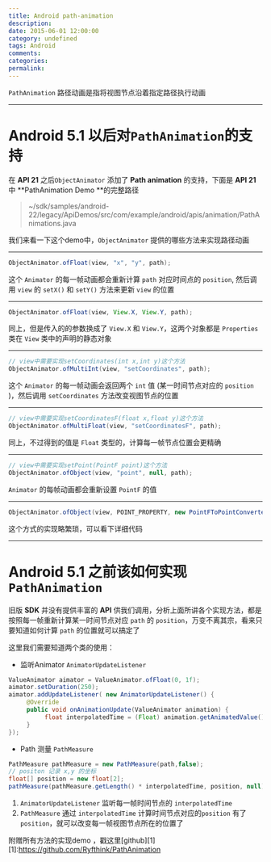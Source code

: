 ```yaml
---
title: Android path-animation
description:
date: 2015-06-01 12:00:00
category: undefined
tags: Android
comments:
categories:
permalink:
---
```



`PathAnimation`  路径动画是指将视图节点沿着指定路径执行动画

***

# Android 5.1 以后对`PathAnimation`的支持

在 **API 21** 之后`ObjectAnimator` 添加了 **Path animation** 的支持，下面是 **API 21** 中 **PathAnimation Demo **的完整路径

> ~/sdk/samples/android-22/legacy/ApiDemos/src/com/example/android/apis/animation/PathAnimations.java

<!--more-->

 我们来看一下这个demo中，`ObjectAnimator` 提供的哪些方法来实现路径动画

***

``` java
ObjectAnimator.ofFloat(view, "x", "y", path);
```

这个 `Animator` 的每一帧动画都会重新计算 `path` 对应时间点的 `position`,
然后调用 `view` 的 `setX()` 和 `setY()` 方法来更新 `view` 的位置

***

``` java
ObjectAnimator.ofFloat(view, View.X, View.Y, path);
```

同上，但是传入的的参数换成了 `View.X` 和 `View.Y`，这两个对象都是 `Properties`  类在 `View` 类中的声明的静态对象

***

``` java
// view中需要实现setCoordinates(int x,int y)这个方法
ObjectAnimator.ofMultiInt(view, "setCoordinates", path); 
```

这个 `Animator` 的每一帧动画会返回两个 `int` 值 (某一时间节点对应的 `position` )，然后调用 `setCoordinates` 方法改变视图节点的位置

***

```java
// view中需要实现setCoordinatesF(float x,float y)这个方法
ObjectAnimator.ofMultiFloat(view, "setCoordinatesF", path); 
```

同上，不过得到的值是 `Float` 类型的，计算每一帧节点位置会更精确

***

```java
// view中需要实现setPoint(PointF point)这个方法
ObjectAnimator.ofObject(view, "point", null, path);
```

`Animator` 的每帧动画都会重新设置 `PointF` 的值

***

```java
ObjectAnimator.ofObject(view, POINT_PROPERTY, new PointFToPointConverter(), path);
```

这个方式的实现略繁琐，可以看下详细代码

***

# Android 5.1 之前该如何实现 `PathAnimation`

旧版 **SDK** 并没有提供丰富的 **API** 供我们调用，分析上面所讲各个实现方法，都是按照每一帧重新计算某一时间节点对应   `path` 的 `position`，万变不离其宗，看来只要知道如何计算 `path` 的位置就可以搞定了


这里我们需要知道两个类的使用：
* 监听Animator  `AnimatorUpdateListener`
```java
ValueAnimator aimator = ValueAnimator.ofFloat(0, 1f);
aimator.setDuration(250);
aimator.addUpdateListener( new AnimatorUpdateListener() {
     @Override
     public void onAnimationUpdate(ValueAnimator animation) {
          float interpolatedTime = (Float) animation.getAnimatedValue();
     }
});
```



*  Path 测量 `PathMeasure`
```java
PathMeasure pathMeasure = new PathMeasure(path,false);
// positon 记录 x,y 的坐标
float[] position = new float[2];
pathMeasure(pathMeasure.getLength() * interpolatedTime, position, null);
```

1. `AnimatorUpdateListener`   监听每一帧时间节点的 `interpolatedTime`
2. `PathMeasure`   通过 `interpolatedTime`  计算时间节点对应的`position`
有了`position`，就可以改变每一帧视图节点所在的位置了


附赠所有方法的实现demo ，戳这里[github][1]
[1]:https://github.com/Ryfthink/PathAnimation